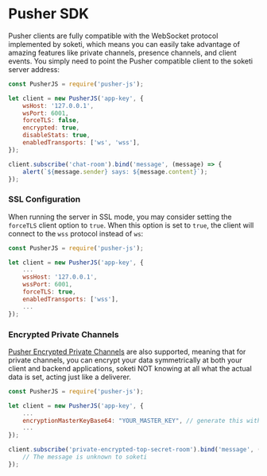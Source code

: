 # Pusher SDK

Pusher clients are fully compatible with the WebSocket protocol implemented by soketi, which means you can easily take advantage of amazing features like private channels, presence channels, and client events. You simply need to point the Pusher compatible client to the soketi server address:

```javascript
const PusherJS = require('pusher-js');

let client = new PusherJS('app-key', {
    wsHost: '127.0.0.1',
    wsPort: 6001,
    forceTLS: false,
    encrypted: true,
    disableStats: true,
    enabledTransports: ['ws', 'wss'],
});

client.subscribe('chat-room').bind('message', (message) => {
    alert(`${message.sender} says: ${message.content}`);
});
```

### SSL Configuration

When running the server in SSL mode, you may consider setting the `forceTLS` client option to `true`. When this option is set to `true`, the client will connect to the `wss` protocol instead of `ws`:

```javascript
const PusherJS = require('pusher-js');

let client = new PusherJS('app-key', {
    ...
    wssHost: '127.0.0.1',
    wssPort: 6001,
    forceTLS: true,
    enabledTransports: ['wss'],
    ...
});
```

### Encrypted Private Channels

[Pusher Encrypted Private Channels](https://pusher.com/docs/channels/using\_channels/encrypted-channels/) are also supported, meaning that for private channels, you can encrypt your data symmetrically at both your client and backend applications, soketi NOT knowing at all what the actual data is set, acting just like a deliverer.

```javascript
const PusherJS = require('pusher-js');

let client = new PusherJS('app-key', {
    ...
    encryptionMasterKeyBase64: "YOUR_MASTER_KEY", // generate this with, e.g. 'openssl rand -base64 32'
    ...
});

client.subscribe('private-encrypted-top-secret-room').bind('message', (message) => {
    // The message is unknown to soketi
});
```
